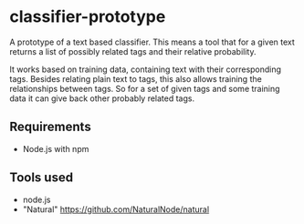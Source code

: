 # classifier-prototype

A prototype of a text based classifier. This means a tool that for a given text returns a list of possibly related tags and their relative probability.

It works based on training data, containing text with their corresponding tags. Besides relating plain text to tags, this also allows training the relationships between tags. So for a set of given tags and some training data it can give back other probably related tags.

## Requirements

- Node.js with npm

## Tools used

- node.js
- "Natural" https://github.com/NaturalNode/natural
